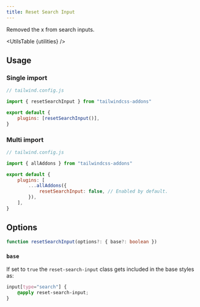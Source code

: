 ```yaml
---
title: Reset Search Input
---
```


<script>
	import UtilsTable from '$lib/UtilsTable.svelte'
	import { getUtilities } from "$lib/utils/tailwind.js"
    import { resetSearchInput } from "tailwindcss-addons"
    const utilities = getUtilities(resetSearchInput().handler);
</script>

Removed the x from search inputs.

<UtilsTable {utilities} />

## Usage

### Single import

```js
// tailwind.config.js

import { resetSearchInput } from "tailwindcss-addons"

export default {
    plugins: [resetSearchInput()],
}
```

### Multi import

```js
// tailwind.config.js

import { allAddons } from "tailwindcss-addons"

export default {
    plugins: [
        ...allAddons({
            resetSearchInput: false, // Enabled by default.
        }),
    ],
}
```

## Options

```ts
function resetSearchInput(options?: { base?: boolean })
```

### `base`

If set to `true` the `reset-search-input` class gets included in the base styles as:

```css
input[type="search"] {
    @apply reset-search-input;
}
```

